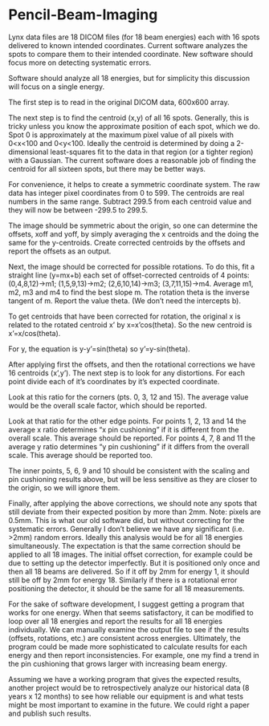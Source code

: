 # Pencil-Beam-Imaging
Lynx data files are 18 DICOM files (for 18 beam energies) each with 16 spots delivered to known intended coordinates. Current software analyzes the spots to compare them to their intended coordinate. New software should focus more on detecting systematic errors.

Software should analyze all 18 energies, but for simplicity this discussion will focus on a single energy.

The first step is to read in the original DICOM data, 600x600 array.

The next step is to find the centroid (x,y) of all 16 spots. Generally, this is tricky unless you know the approximate position of each spot, which we do. Spot 0 is approximately at the maximum pixel value of all pixels with 0<x<100 and 0<y<100. Ideally the centroid is determined by doing a 2-dimensional least-squares fit to the data in that region (or a tighter region) with a Gaussian. The current software does a reasonable job of finding the centroid for all sixteen spots, but there may be better ways.

For convenience, it helps to create a symmetric coordinate system. The raw data has integer pixel coordinates from 0 to 599. The centroids are real numbers in the same range. Subtract 299.5 from each centroid value and they will now be between -299.5 to 299.5.

The image should be symmetric about the origin, so one can determine the offsets, xoff and yoff, by simply averaging the x centroids and the doing the same for the y-centroids. Create corrected centroids by the offsets and report the offsets as an output.

Next, the image should be corrected for possible rotations. To do this, fit a straight line (y=mx+b) each set of offset-corrected centroids of 4 points: (0,4,8,12)->m1; (1,5,9,13)->m2; (2,6,10,14)->m3; (3,7,11,15)->m4. Average m1, m2, m3 and m4 to find the best slope m. The rotation theta is the inverse tangent of m. Report the value theta. (We don’t need the intercepts b).

To get centroids that have been corrected for rotation, the original x is related to the rotated centroid x’ by x=x’cos(theta). So the new centroid is x’=x/cos(theta).

For y, the equation is y-y’=sin(theta) so y’=y-sin(theta).

After applying first the offsets, and then the rotational corrections we have 16 centroids (x’,y’). The next step is to look for any distortions. For each point divide each of it’s coordinates by it’s expected coordinate.

Look at this ratio for the corners (pts. 0, 3, 12 and 15). The average value would be the overall scale factor, which should be reported.

Look at that ratio for the other edge points. For points 1, 2, 13 and 14 the average x ratio determines “x pin cushioning” if it is different from the overall scale. This average should be reported. For points 4, 7, 8 and 11 the average y ratio determines “y pin cushioning” if it differs from the overall scale. This average should be reported too.

The inner points, 5, 6, 9 and 10 should be consistent with the scaling and pin cushioning results above, but will be less sensitive as they are closer to the origin, so we will ignore them.

Finally, after applying the above corrections, we should note any spots that still deviate from their expected position by more than 2mm. Note: pixels are 0.5mm. This is what our old software did, but without correcting for the systematic errors. Generally I don’t believe we have any significant (i.e. >2mm) random errors.
Ideally this analysis would be for all 18 energies simultaneously. The expectation is that the same correction should be applied to all 18 images. The initial offset correction, for example could be due to setting up the detector imperfectly. But it is positioned only once and then all 18 beams are delivered. So if it off by 2mm for energy 1, it should still be off by 2mm for energy 18. Similarly if there is a rotational error positioning the detector, it should be the same for all 18 measurements.

For the sake of software development, I suggest getting a program that works for one energy. When that seems satisfactory, it can be modified to loop over all 18 energies and report the results for all 18 energies individually. We can manually examine the output file to see if the results (offsets, rotations, etc.) are consistent across energies. Ultimately, the program could be made more sophisticated to calculate results for each energy and then report inconsistencies. For example, one my find a trend in the pin cushioning that grows larger with increasing beam energy.

Assuming we have a working program that gives the expected results, another project would be to retrospectively analyze our historical data (8 years x 12 months) to see how reliable our equipment is and what tests might be most important to examine in the future. We could right a paper and publish such results.
